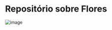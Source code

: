 # Repositório sobre Flores
![image](https://github.com/user-attachments/assets/2b263ace-cca6-44ba-9cb8-fead49b9813d)
